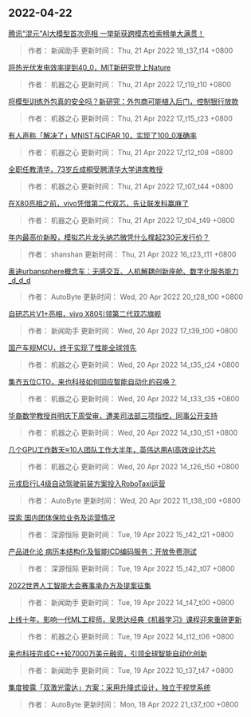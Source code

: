 
## 2022-04-22

 [腾讯“混元”AI大模型首次亮相 一举斩获跨模态检索榜单大满贯！](https://www.jiqizhixin.com/articles/2022-04-21-8)

> 作者： 新闻助手  更新时间： Thu, 21 Apr 2022 18_t37_t14 +0800

 [将热光伏发电效率提到40_0，MIT新研究登上Nature](https://www.jiqizhixin.com/articles/2022-04-21-7)

> 作者： 机器之心  更新时间： Thu, 21 Apr 2022 17_t19_t10 +0800

 [将模型训练外包真的安全吗？新研究：外包商可能植入后门，控制银行放款](https://www.jiqizhixin.com/articles/2022-04-21-6)

> 作者： 机器之心  更新时间： Thu, 21 Apr 2022 17_t15_t23 +0800

 [有人声称「解决了」MNIST与CIFAR 10，实现了100_0准确率](https://www.jiqizhixin.com/articles/2022-04-21-5)

> 作者： 机器之心  更新时间： Thu, 21 Apr 2022 17_t12_t08 +0800

 [全职任教清华，73岁丘成桐受聘清华大学讲席教授](https://www.jiqizhixin.com/articles/2022-04-21-4)

> 作者： 机器之心  更新时间： Thu, 21 Apr 2022 17_t07_t44 +0800

 [在X80亮相之前，vivo凭借第二代双芯，先让联发科赢麻了](https://www.jiqizhixin.com/articles/2022-04-21-3)

> 作者： 机器之心  更新时间： Thu, 21 Apr 2022 17_t04_t49 +0800

 [年内最高价新股，模拟芯片龙头纳芯微凭什么撑起230元发行价？](https://www.jiqizhixin.com/articles/2022-04-21-2)

> 作者： shanshan  更新时间： Thu, 21 Apr 2022 16_t23_t11 +0800

 [奥迪urbansphere概念车：无感交互、人机解耦创新座舱、数字化服务能力_d_d_d](https://www.jiqizhixin.com/articles/2022-04-20-15)

> 作者： AutoByte  更新时间： Wed, 20 Apr 2022 20_t28_t00 +0800

 [自研芯片V1+亮相，vivo X80引领第二代双芯旗舰](https://www.jiqizhixin.com/articles/2022-04-20-14)

> 作者： 新闻助手  更新时间： Wed, 20 Apr 2022 17_t39_t00 +0800

 [国产车规MCU，终于实现了性能全球领先](https://www.jiqizhixin.com/articles/2022-04-20-5)

> 作者： 机器之心  更新时间： Wed, 20 Apr 2022 14_t35_t24 +0800

 [集齐五位CTO，来也科技如何回应智能自动化的召唤？](https://www.jiqizhixin.com/articles/2022-04-20-4)

> 作者： 机器之心  更新时间： Wed, 20 Apr 2022 14_t33_t35 +0800

 [华裔数学教授肖明庆下周受审，遭美司法部三项指控，同事公开支持](https://www.jiqizhixin.com/articles/2022-04-20-3)

> 作者： 机器之心  更新时间： Wed, 20 Apr 2022 14_t30_t51 +0800

 [几个GPU工作数天≈10人团队工作大半年，英伟达用AI高效设计芯片](https://www.jiqizhixin.com/articles/2022-04-20-2)

> 作者： 机器之心  更新时间： Wed, 20 Apr 2022 14_t26_t50 +0800

 [元戎启行L4级自动驾驶前装方案投入RoboTaxi运营](https://www.jiqizhixin.com/articles/2022-04-20-16)

> 作者： AutoByte  更新时间： Wed, 20 Apr 2022 11_t38_t00 +0800

 [探索   国内团体保险业务及运营情况](https://www.jiqizhixin.com/articles/2022-03-23-7)

> 作者： 深源恒际  更新时间： Tue, 19 Apr 2022 15_t42_t21 +0800

 [产品进化论   病历本结构化及智能ICD编码服务：开放免费测试](https://www.jiqizhixin.com/articles/2022-03-23-8)

> 作者： 深源恒际  更新时间： Tue, 19 Apr 2022 15_t42_t07 +0800

 [2022世界人工智能大会赛事承办方及提案征集](https://www.jiqizhixin.com/articles/2022-04-19-4)

> 作者： 新闻助手  更新时间： Tue, 19 Apr 2022 14_t47_t00 +0800

 [上线十年，影响一代ML工程师，吴恩达经典《机器学习》课程迎来重磅更新](https://www.jiqizhixin.com/articles/2022-04-19-3)

> 作者： 机器之心  更新时间： Tue, 19 Apr 2022 14_t12_t06 +0800

 [来也科技完成C++轮7000万美元融资，引领全球智能自动化创新](https://www.jiqizhixin.com/articles/2022-04-19)

> 作者： 新闻助手  更新时间： Tue, 19 Apr 2022 10_t37_t47 +0800

 [集度披露「双激光雷达」方案：采用升降式设计，独立于视觉系统](https://www.jiqizhixin.com/articles/2022-04-18-1)

> 作者： AutoByte  更新时间： Mon, 18 Apr 2022 21_t37_t00 +0800
